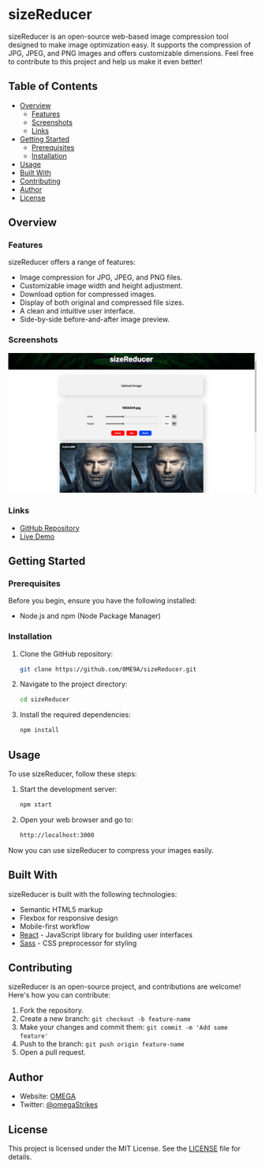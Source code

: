 # sizeReducer

sizeReducer is an open-source web-based image compression tool designed to make image optimization easy. It supports the compression of JPG, JPEG, and PNG images and offers customizable dimensions. Feel free to contribute to this project and help us make it even better!

## Table of Contents

- [Overview](#overview)
  - [Features](#features)
  - [Screenshots](#screenshots)
  - [Links](#links)
- [Getting Started](#getting-started)
  - [Prerequisites](#prerequisites)
  - [Installation](#installation)
- [Usage](#usage)
- [Built With](#built-with)
- [Contributing](#contributing)
- [Author](#author)
- [License](#license)

## Overview

### Features

sizeReducer offers a range of features:

- Image compression for JPG, JPEG, and PNG files.
- Customizable image width and height adjustment.
- Download option for compressed images.
- Display of both original and compressed file sizes.
- A clean and intuitive user interface.
- Side-by-side before-and-after image preview.

### Screenshots

![Screenshot](https://raw.githubusercontent.com/0ME9A/projects-asset/main/thumb/sizeReducer.png)

### Links

- [GitHub Repository](https://github.com/0ME9A/sizeReducer/)
- [Live Demo](https://0me9a.github.io/sizeReducer/)

## Getting Started

### Prerequisites

Before you begin, ensure you have the following installed:

- Node.js and npm (Node Package Manager)

### Installation

1. Clone the GitHub repository:

   ```sh
   git clone https://github.com/0ME9A/sizeReducer.git
   ```

2. Navigate to the project directory:

   ```sh
   cd sizeReducer
   ```

3. Install the required dependencies:

   ```sh
   npm install
   ```

## Usage

To use sizeReducer, follow these steps:

1. Start the development server:

   ```sh
   npm start
   ```

2. Open your web browser and go to:

   ```sh
   http://localhost:3000
   ```

Now you can use sizeReducer to compress your images easily.

## Built With

sizeReducer is built with the following technologies:

- Semantic HTML5 markup
- Flexbox for responsive design
- Mobile-first workflow
- [React](https://reactjs.org/) - JavaScript library for building user interfaces
- [Sass](https://sass-lang.com/) - CSS preprocessor for styling

## Contributing

sizeReducer is an open-source project, and contributions are welcome! Here's how you can contribute:

1. Fork the repository.
2. Create a new branch: `git checkout -b feature-name`
3. Make your changes and commit them: `git commit -m 'Add some feature'`
4. Push to the branch: `git push origin feature-name`
5. Open a pull request.

## Author

- Website: [OMEGA](https://ome9a.com)
- Twitter: [@omegaStrikes](https://twitter.com/omegaStrikes)

## License

This project is licensed under the MIT License. See the [LICENSE](LICENSE) file for details.
